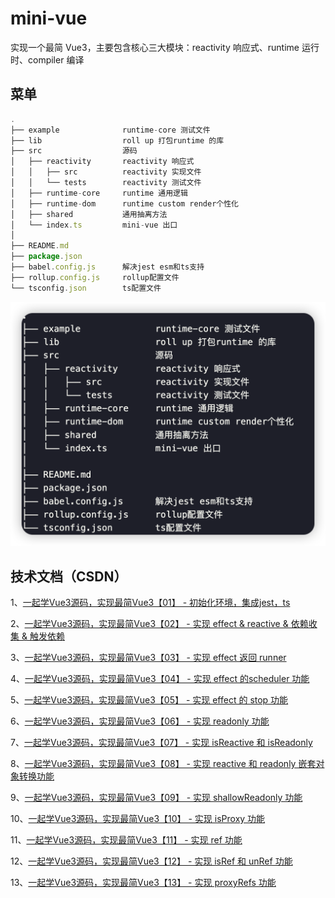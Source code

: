# mini-vue
实现一个最简 Vue3，主要包含核心三大模块：reactivity 响应式、runtime 运行时、compiler 编译

## 菜单
```javascript
.
├── example              runtime-core 测试文件
├── lib                  roll up 打包runtime 的库
├── src                  源码
│   ├── reactivity       reactivity 响应式
│   │   ├── src          reactivity 实现文件
│   │   └── tests        reactivity 测试文件
│   ├── runtime-core     runtime 通用逻辑
│   ├── runtime-dom      runtime custom render个性化
│   ├── shared           通用抽离方法
│   └── index.ts         mini-vue 出口
│  
├── README.md
├── package.json
├── babel.config.js      解决jest esm和ts支持
├── rollup.config.js     rollup配置文件
└── tsconfig.json        ts配置文件
```
![image](https://github.com/Aybuai/data_structure/blob/main/%E8%8F%9C%E5%8D%95.png)

## 技术文档（CSDN）
1、[一起学Vue3源码，实现最简Vue3【01】 -  初始化环境，集成jest，ts](http://t.csdn.cn/78yBD)

2、[一起学Vue3源码，实现最简Vue3【02】 -  实现 effect & reactive & 依赖收集 & 触发依赖](https://blog.csdn.net/Aybuai/article/details/126275000)

3、[一起学Vue3源码，实现最简Vue3【03】 -  实现 effect 返回 runner](http://t.csdn.cn/9YUw6)

4、[一起学Vue3源码，实现最简Vue3【04】 -  实现 effect 的scheduler 功能](http://t.csdn.cn/0cQ3X)

5、[一起学Vue3源码，实现最简Vue3【05】 -  实现 effect 的 stop 功能](http://t.csdn.cn/0uMcV)

6、[一起学Vue3源码，实现最简Vue3【06】 -  实现 readonly 功能](http://t.csdn.cn/ZRC8j)

7、[一起学Vue3源码，实现最简Vue3【07】 -  实现 isReactive 和 isReadonly](http://t.csdn.cn/IR6vh)

8、[一起学Vue3源码，实现最简Vue3【08】 -  实现 reactive 和 readonly 嵌套对象转换功能](http://t.csdn.cn/MW1BC)

9、[一起学Vue3源码，实现最简Vue3【09】 -  实现 shallowReadonly 功能](http://t.csdn.cn/etkdJ)

10、[一起学Vue3源码，实现最简Vue3【10】 - 实现 isProxy 功能](http://t.csdn.cn/eTNA7)

11、[一起学Vue3源码，实现最简Vue3【11】 - 实现 ref 功能](http://t.csdn.cn/LPAas)

12、[一起学Vue3源码，实现最简Vue3【12】 - 实现 isRef 和 unRef 功能](http://t.csdn.cn/O4tTt)

13、[一起学Vue3源码，实现最简Vue3【13】 - 实现 proxyRefs 功能](http://t.csdn.cn/RX0iH)
